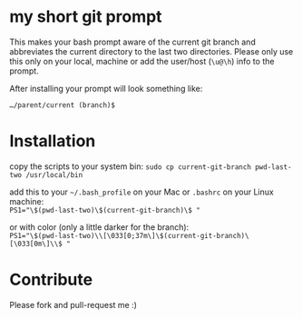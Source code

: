 # my short git prompt 

This makes your bash prompt aware of the current git branch and abbreviates the current directory to the last two directories.
Please only use this only on your local, machine or add the user/host (`\u@\h`) info to the prompt.

After installing your prompt will look something like:

```
…/parent/current (branch)$ 
```

# Installation

copy the scripts to your system bin:
  `sudo cp current-git-branch pwd-last-two /usr/local/bin`

add this to your `~/.bash_profile` on your Mac or `.bashrc` on your Linux machine:  
  `PS1="\$(pwd-last-two)\$(current-git-branch)\$ "`

or with color (only a little darker for the branch):  
  `PS1="\$(pwd-last-two)\\[\033[0;37m\]\$(current-git-branch)\[\033[0m\]\\$ "`
  
# Contribute

Please fork and pull-request me :)